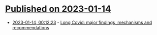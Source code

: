 # [Published on 2023-01-14](index.md)

* [2023-01-14, 00:12:23](https://news.ycombinator.com/item?id=34375735) - [Long Covid: major findings, mechanisms and recommendations](https://www.nature.com/articles/s41579-022-00846-2)
